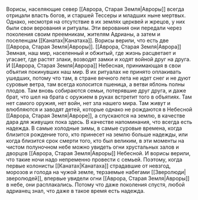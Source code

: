 Ворисы, населяющие север [[Аврора, Старая Земля|Авроры]] всегда отрицали власть богов, и старшей Тессеры и младших ныне мертвых. Однако, несмотря на отсутствие в их землях церквей и жрецов, у них были свои верования и ритуалы. Эти верования они передали через поколения своим преемникам, жителям Адрианы, а затем и поселенцам [[Канатах|Канатаха]].
Ворисы верили, что есть две [[Аврора, Старая Земля|Авроры]]. [[Аврора, Старая Земля|Аврора]] Земная, наш мир, населенный и обжитый, где жизнь расцветает и угасает, где растят злаки, возводят замки и ходят войной друг на друга. И [[Аврора, Старая Земля|Аврора]] Небесная, принимающая в свои объятия покинувших наш мир. В их ритуалах не принято оплакивать ушедших, потому что там, в стране вечного лета не идет снег и не дуют суровые ветра, там всегда колосится пшеница, а ветви яблонь полны плодов. Там вновь собираются семьи, потерявшие друг друга, и даже брат, что шел на брата с оружием в руках встретит того в объятиях. Там нет самого оружия, нет войн, нет зла нашего мира. Там живут и влюбляются и заводят детей, которые однако не рождаются в Небесной [[Аврора, Старая Земля|Авроре]], а спускаются на землю, в качестве дара для живущих пока здесь. В качестве напоминания, что всегда есть надежда.
В самые холодные зимы, в самые суровые времена, когда близится рождение того, кто принесет на землю больше надежды, или когда близится срок смерти того, кто был великим, в эти моменты на чистом полуночном небе можно увидеть огни хрустальных залов и дворцов [[Аврора, Старая Земля|Авроры]] Небесной. И ворисы верили, что такие ночи надо непременно провести с семьей.
Поэтому, когда первые колонисты [[Канатах|Канатаха]] страдавшие от невзгод, морозов и голода на чужой земле, терзаемые набегами [[Зверолюди|зверолюдей]], впервые увидели огни [[Аврора, Старая Земля|Авроры]] в небе, они расплакались. Потому что даже поколения спустя, любой адрианец знал, что даже в такое время есть надежда.